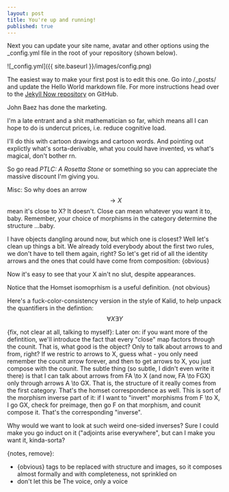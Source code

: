 ```yaml
---
layout: post
title: You're up and running!
published: true
---
```


Next you can update your site name, avatar and other options using the _config.yml file in the root of your repository (shown below).

![_config.yml]({{ site.baseurl }}/images/config.png)

The easiest way to make your first post is to edit this one. Go into /_posts/ and update the Hello World markdown file. For more instructions head over to the [Jekyll Now repository](https://github.com/barryclark/jekyll-now) on GitHub.



John Baez has done the marketing. 

I'm a late entrant and a shit mathematician so far, which means all I can hope to do is undercut prices, i.e. reduce cognitive load.

I'll do this with cartoon drawings and cartoon words. And pointing out explictly what's sorta-derivable, what you could have invented, vs what's magical, don't bother rn.

So go read _PTLC: A Rosetta Stone_ or something so you can appreciate the massive discount I'm giving you.





Misc:
So why does an arrow $$\to X$$ mean it's close to X? It doesn't. Close can mean whatever you want it to, baby. Remember, your choice of morphisms in the category determine the structure ...baby.

I have objects dangling around now, but which one is closest? Well let's clean up things a bit.
We already told everybody about the first two rules, we don't have to tell them again, right? 
So let's get rid of all the identity arrows and the ones that could have come from composition: {obvious}


Now it's easy to see that your X ain't no slut, despite appearances.



Notice that the Homset isomoprhism is a useful definition. {not obvious}


Here's a fuck-color-consistency version in the style of Kalid, to help unpack the quantifiers in the defintion:
$$\forall X \exists Y$$


{fix, not clear at all, talking to myself}:
Later on: if you want more of the defintition, we'll introduce the fact that every "close" map factors through the counit. That is, what good is the object? Only to talk about arrows to and from, right? If we restric to arrows to X, guess what - you only need remember the counit arrow forever, and then to get arrows to X, you just compose with the counit.
The subtle thing (so subtle, I didn't even write it there) is that I can talk about arrows from FA \to X (and now, FA \to FGX) only through arrows A \to GX. That is, the structure of it really comes from the first category. That's the homset correspondence as well. This is sort of the morphism inverse part of it: if I want to "invert" morphisms from F \to X, I go GX, check for preimage, then go F on that morphism, and counit compose it. That's the corresponding "inverse".

Why would we want to look at such weird one-sided inverses? Sure I could make you go induct on it ("adjoints arise everywhere", but can I make you want it, kinda-sorta? 


{notes, remove}:
- {obvious} tags to be replaced with structure and images, so it composes almost formally and with completeness, not sprinkled on
- don't let this be The voice, only a voice